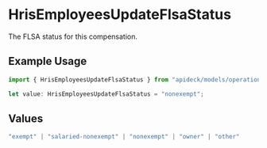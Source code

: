 # HrisEmployeesUpdateFlsaStatus

The FLSA status for this compensation.

## Example Usage

```typescript
import { HrisEmployeesUpdateFlsaStatus } from "apideck/models/operations";

let value: HrisEmployeesUpdateFlsaStatus = "nonexempt";
```

## Values

```typescript
"exempt" | "salaried-nonexempt" | "nonexempt" | "owner" | "other"
```